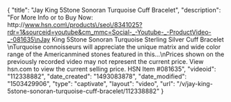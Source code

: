 {
    "title": "Jay King 5Stone Sonoran Turquoise Cuff Bracelet",
    "description": "For More Info or to Buy Now: http:\/\/www.hsn.com\/products\/seo\/8341025?rdr=1&sourceid=youtube&cm_mmc=Social-_-Youtube-_-ProductVideo-_-081635\nJay King 5Stone Sonoran Turquoise Sterling Silver Cuff Bracelet \nTurquoise connoisseurs will appreciate the unique matrix and wide color range of the Americanmined stones featured in this...\nPrices shown on the previously recorded video may not represent the current price.  View hsn.com to view the current selling price. HSN Item #081635",
    "videoid": "112338882",
    "date_created": "1493083878",
    "date_modified": "1503429906",
    "type": "captivate",
    "layout": "video",
    "url": "\/v\/jay-king-5stone-sonoran-turquoise-cuff-bracelet\/112338882"
}